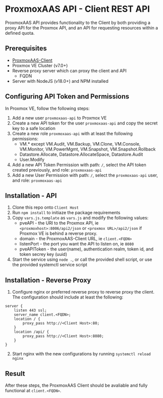 # ProxmoxAAS API - Client REST API
ProxmoxAAS API provides functionality to the Client by both providing a proxy API for the Proxmox API, and an API for requesting resources within a defined quota.

## Prerequisites
- [ProxmoxAAS-Client](https://github.com/tronnet-gh/ProxmoxAAS-Client)
- Proxmox VE Cluster (v7.0+)
- Reverse proxy server which can proxy the client and API
	- FQDN
- Server with NodeJS (v18.0+) and NPM installed

## Configuring API Token and Permissions
In Proxmox VE, follow the following steps:
1. Add a new user `proxmoxaas-api` to Proxmox VE
2. Create a new API token for the user `proxmoxaas-api` and copy the secret key to a safe location
3. Create a new role `proxmoxaas-api` with at least the following permissions: 
    - VM.* except VM.Audit, VM.Backup, VM.Clone, VM.Console, VM.Monitor, VM.PowerMgmt, VM.Snapshot, VM.Snapshot.Rollback
    - Datastore.Allocate, Datastore.AllocateSpace, Datastore.Audit
    - User.Modify
4. Add a new API Token Permission with path: `/`, select the API token created previously, and role: `proxmoxaas-api`
5. Add a new User Permission with  path: `/`, select the `proxmoxaas-api` user, and role: `proxmoxaas-api`

## Installation - API
1. Clone this repo onto `Client Host`
2. Run `npm install` to initiaze the package requirements
3. Copy `vars.js.template` as `vars.js` and modify the following values:
    - pveAPI - the URI to the Proxmox API, ie `<proxmoxhost>:8006/api2/json` or `<proxmox URL>/api2/json` if Proxmox VE is behind a reverse proxy. 
    - domain - the ProxmoxAAS-Client URL, ie `client.<FQDN>`
    - listenPort - the port you want the API to listen on, ie `8080`
    - pveAPIToken - the user(name), authentication realm, token id, and token secrey key (uuid)
4. Start the service using `node .`, or call the provided shell script, or use the provided systemctl service script

## Installation - Reverse Proxy
1. Configure nginx or preferred reverse proxy to reverse proxy the client. The configuration should include at least the following:
```
server {
	listen 443 ssl;
	server_name client.<FQDN>;
	location / {
		proxy_pass http://<Client Host>:80;
	}
	location /api/ {
		proxy_pass http://<Client Host>:8080;
	}
}
```
2. Start nginx with the new configurations by running `systemctl reload nginx`

## Result
After these steps, the ProxmoxAAS Client should be avaliable and fully functional at `client.<FQDN>`. 
